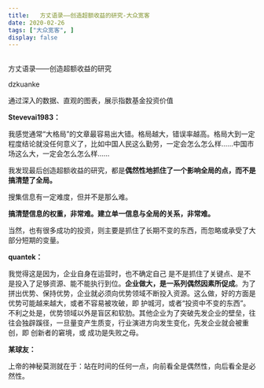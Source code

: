 ```yaml
---
title:   方丈语录——创造超额收益的研究-大众宽客
date: 2020-02-26
tags: ["大众宽客", ]
display: false
---
```



## 



方丈语录——创造超额收益的研究




dzkuanke




通过深入的数据、直观的图表，展示指数基金投资价值


**Stevevai1983：**

我感觉通常“大格局”的文章最容易出大错。格局越大，错误率越高。格局大到一定程度结论就没任何意义了，比如中国人民这么勤劳，一定会怎么怎么样……中国市场这么大，一定会怎么怎么样……



我发现最后创造超额收益的研究，都是**偶然性地抓住了一个影响全局的点，而不是搞清楚了全局。**

搜集信息有一定难度，但并不是那么难。

**搞清楚信息的权重，非常难。建立单一信息与全局的关系，非常难。**

当然，也有很多成功的投资，则主要是抓住了长期不变的东西，而忽略或承受了大部分短期的变量。





**quantek：**

我觉得这是因为，企业自身在运营时，也不确定自己 是不是抓住了关键点、是不是投入了足够资源、能不能执行到位。**企业做大，是一系列偶然因素所促成**。为了拼出优势、保持优势，企业就必须向优势领域不断投入资源。这么做，好的方面是优势可能越来越大，或者不容易被攻破，即 护城河，或者“投资中不变的东西”。不利之处是，优势领域以外是盲区和软肋。其他企业为了突破先发企业的壁垒，往往会独辟蹊径，一旦量变产生质变，行业演进方向发生变化，先发企业就会被重创，即 创新者的窘境，或 成功是失败之母。



**某球友：**

上帝的神秘莫测就在于：站在时间的任何一点，向前看全是偶然性，向后看全是必然性。